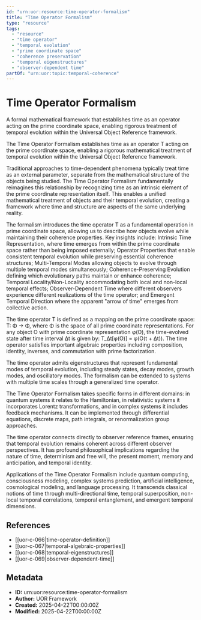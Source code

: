 ```yaml
---
id: "urn:uor:resource:time-operator-formalism"
title: "Time Operator Formalism"
type: "resource"
tags:
  - "resource"
  - "time operator"
  - "temporal evolution"
  - "prime coordinate space"
  - "coherence preservation"
  - "temporal eigenstructures"
  - "observer-dependent time"
partOf: "urn:uor:topic:temporal-coherence"
---
```


# Time Operator Formalism

A formal mathematical framework that establishes time as an operator acting on the prime coordinate space, enabling rigorous treatment of temporal evolution within the Universal Object Reference framework.

The Time Operator Formalism establishes time as an operator T acting on the prime coordinate space, enabling a rigorous mathematical treatment of temporal evolution within the Universal Object Reference framework.

Traditional approaches to time-dependent phenomena typically treat time as an external parameter, separate from the mathematical structure of the objects being studied. The Time Operator Formalism fundamentally reimagines this relationship by recognizing time as an intrinsic element of the prime coordinate representation itself. This enables a unified mathematical treatment of objects and their temporal evolution, creating a framework where time and structure are aspects of the same underlying reality.

The formalism introduces the time operator T as a fundamental operation in prime coordinate space, allowing us to describe how objects evolve while maintaining their coherence properties. Key insights include: Intrinsic Time Representation, where time emerges from within the prime coordinate space rather than being imposed externally; Operator Properties that enable consistent temporal evolution while preserving essential coherence structures; Multi-Temporal Modes allowing objects to evolve through multiple temporal modes simultaneously; Coherence-Preserving Evolution defining which evolutionary paths maintain or enhance coherence; Temporal Locality/Non-Locality accommodating both local and non-local temporal effects; Observer-Dependent Time where different observers experience different realizations of the time operator; and Emergent Temporal Direction where the apparent "arrow of time" emerges from collective action.

The time operator T is defined as a mapping on the prime coordinate space: T: Φ → Φ, where Φ is the space of all prime coordinate representations. For any object O with prime coordinate representation φ(O), the time-evolved state after time interval Δt is given by: T_Δt[φ(O)] = φ(O(t + Δt)). The time operator satisfies important algebraic properties including composition, identity, inverses, and commutation with prime factorization.

The time operator admits eigenstructures that represent fundamental modes of temporal evolution, including steady states, decay modes, growth modes, and oscillatory modes. The formalism can be extended to systems with multiple time scales through a generalized time operator.

The Time Operator Formalism takes specific forms in different domains: in quantum systems it relates to the Hamiltonian, in relativistic systems it incorporates Lorentz transformations, and in complex systems it includes feedback mechanisms. It can be implemented through differential equations, discrete maps, path integrals, or renormalization group approaches.

The time operator connects directly to observer reference frames, ensuring that temporal evolution remains coherent across different observer perspectives. It has profound philosophical implications regarding the nature of time, determinism and free will, the present moment, memory and anticipation, and temporal identity.

Applications of the Time Operator Formalism include quantum computing, consciousness modeling, complex systems prediction, artificial intelligence, cosmological modeling, and language processing. It transcends classical notions of time through multi-directional time, temporal superposition, non-local temporal correlations, temporal entanglement, and emergent temporal dimensions.

## References

- [[uor-c-066|time-operator-definition]]
- [[uor-c-067|temporal-algebraic-properties]]
- [[uor-c-068|temporal-eigenstructures]]
- [[uor-c-069|observer-dependent-time]]

## Metadata

- **ID:** urn:uor:resource:time-operator-formalism
- **Author:** UOR Framework
- **Created:** 2025-04-22T00:00:00Z
- **Modified:** 2025-04-22T00:00:00Z
